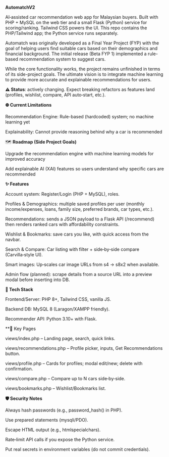 **AutomatchV2**

AI‑assisted car recommendation web app for Malaysian buyers. Built with PHP + MySQL on the web tier and a small Flask (Python) service for scoring/ranking. Tailwind CSS powers the UI. This repo contains the PHP/Tailwind app; the Python service runs separately.

Automatch was originally developed as a Final Year Project (FYP) with the goal of helping users find suitable cars based on their demographics and financial background. The initial release (Beta FYP 1) implemented a rule-based recommendation system to suggest cars.

While the core functionality works, the project remains unfinished in terms of its side-project goals. The ultimate vision is to integrate machine learning to provide more accurate and explainable recommendations for users.

**⚠️ Status**: actively changing. Expect breaking refactors as features land (profiles, wishlist, compare, API auto‑start, etc.).

**⛔** **Current Limitations**

Recommendation Engine: Rule-based (hardcoded) system; no machine learning yet

Explainability: Cannot provide reasoning behind why a car is recommended

🗺️ **Roadmap (Side Project Goals)**

Upgrade the recommendation engine with machine learning models for improved accuracy

Add explainable AI (XAI) features so users understand why specific cars are recommended

**✨ Features**

Account system: Register/Login (PHP + MySQL), roles.

Profiles & Demographics: multiple saved profiles per user (monthly income/expenses, loans, family size, preferred brands, car types, etc.).

Recommendations: sends a JSON payload to a Flask API (/recommend) then renders ranked cars with affordability constraints.

Wishlist & Bookmarks: save cars you like, with quick access from the navbar.

Search & Compare: Car listing with filter + side‑by‑side compare (Carvilla‑style UI).

Smart images: Up‑scales car image URLs from s4 → s8x2 when available.

Admin flow (planned): scrape details from a source URL into a preview modal before inserting into DB.

**🧱 Tech Stack**

Frontend/Server: PHP 8+, Tailwind CSS, vanilla JS.

Backend DB: MySQL 8 (Laragon/XAMPP friendly).

Recommender API: Python 3.10+ with Flask.

**🧩 Key Pages

views/index.php – Landing page, search, quick links.

views/recommendations.php – Profile picker, inputs, Get Recommendations button.

views/profile.php – Cards for profiles; modal edit/new; delete with confirmation.

views/compare.php – Compare up to N cars side‑by‑side.

views/bookmarks.php – Wishlist/Bookmarks list.

**🛡️ Security Notes**

Always hash passwords (e.g., password_hash() in PHP).

Use prepared statements (mysqli/PDO).

Escape HTML output (e.g., htmlspecialchars).

Rate‑limit API calls if you expose the Python service.

Put real secrets in environment variables (do not commit credentials).
